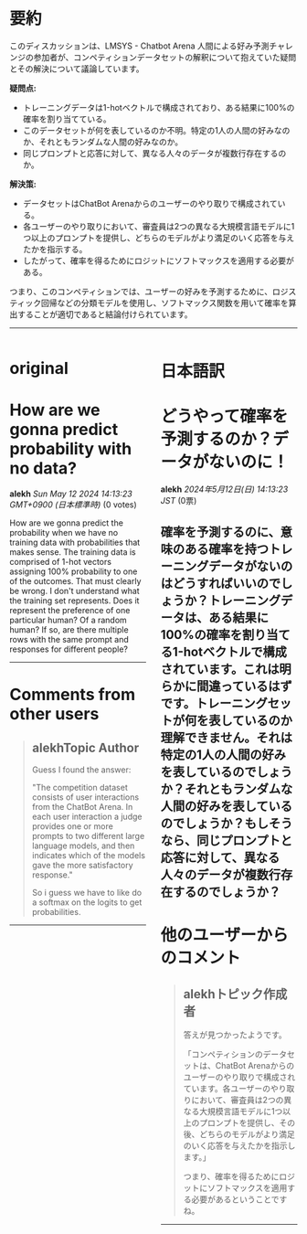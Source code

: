 # 要約 
このディスカッションは、LMSYS - Chatbot Arena 人間による好み予測チャレンジの参加者が、コンペティションデータセットの解釈について抱えていた疑問とその解決について議論しています。

**疑問点:**

* トレーニングデータは1-hotベクトルで構成されており、ある結果に100%の確率を割り当てている。
* このデータセットが何を表しているのか不明。特定の1人の人間の好みなのか、それともランダムな人間の好みなのか。
* 同じプロンプトと応答に対して、異なる人々のデータが複数行存在するのか。

**解決策:**

* データセットはChatBot Arenaからのユーザーのやり取りで構成されている。
* 各ユーザーのやり取りにおいて、審査員は2つの異なる大規模言語モデルに1つ以上のプロンプトを提供し、どちらのモデルがより満足のいく応答を与えたかを指示する。
* したがって、確率を得るためにロジットにソフトマックスを適用する必要がある。

つまり、このコンペティションでは、ユーザーの好みを予測するために、ロジスティック回帰などの分類モデルを使用し、ソフトマックス関数を用いて確率を算出することが適切であると結論付けられています。


---


<style>
.column-left{
  float: left;
  width: 47.5%;
  text-align: left;
}
.column-right{
  float: right;
  width: 47.5%;
  text-align: left;
}
.column-one{
  float: left;
  width: 100%;
  text-align: left;
}
</style>


<div class="column-left">

# original

# How are we gonna predict probability with no data?

**alekh** *Sun May 12 2024 14:13:23 GMT+0900 (日本標準時)* (0 votes)

How are we gonna predict the probability when we have no training data with probabilities that makes sense. The training data is comprised of 1-hot vectors assigning 100% probability to one of the outcomes. That must clearly be wrong. I don't understand what the training set represents. Does it represent the preference of one particular human? Of a random human? If so, are there multiple rows with the same prompt and responses for different people?



---

 # Comments from other users

> ## alekhTopic Author
> 
> Guess I found the answer:
> 
> "The competition dataset consists of user interactions from the ChatBot Arena. In each user interaction a judge provides one or more prompts to two different large language models, and then indicates which of the models gave the more satisfactory response."
> 
> So i guess we have to like do a softmax on the logits to get probabilities.
> 
> 
> 


---



</div>
<div class="column-right">

# 日本語訳

# どうやって確率を予測するのか？データがないのに！
**alekh** *2024年5月12日(日) 14:13:23 JST* (0票)

確率を予測するのに、意味のある確率を持つトレーニングデータがないのはどうすればいいのでしょうか？トレーニングデータは、ある結果に100%の確率を割り当てる1-hotベクトルで構成されています。これは明らかに間違っているはずです。トレーニングセットが何を表しているのか理解できません。それは特定の1人の人間の好みを表しているのでしょうか？それともランダムな人間の好みを表しているのでしょうか？もしそうなら、同じプロンプトと応答に対して、異なる人々のデータが複数行存在するのでしょうか？
---
# 他のユーザーからのコメント
> ## alekhトピック作成者
> 
> 答えが見つかったようです。
> 
> 「コンペティションのデータセットは、ChatBot Arenaからのユーザーのやり取りで構成されています。各ユーザーのやり取りにおいて、審査員は2つの異なる大規模言語モデルに1つ以上のプロンプトを提供し、その後、どちらのモデルがより満足のいく応答を与えたかを指示します。」
> 
> つまり、確率を得るためにロジットにソフトマックスを適用する必要があるということですね。
> 
> 
> 
--- 



</div>